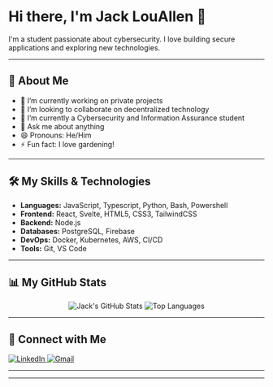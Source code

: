 # Hi there, I'm Jack LouAllen 👋

I'm a student passionate about cybersecurity. I love building secure applications and exploring new technologies.

---

## 🚀 About Me

* 🔭 I’m currently working on private projects
* 👯 I’m looking to collaborate on decentralized technology
* 🌱 I’m currently a Cybersecurity and Information Assurance student
* 💬 Ask me about anything
* 😄 Pronouns: He/Him
* ⚡ Fun fact: I love gardening!

---

## 🛠️ My Skills & Technologies

* **Languages:** JavaScript, Typescript, Python, Bash, Powershell
* **Frontend:** React, Svelte, HTML5, CSS3, TailwindCSS
* **Backend:** Node.js
* **Databases:** PostgreSQL, Firebase
* **DevOps:** Docker, Kubernetes, AWS, CI/CD
* **Tools:** Git, VS Code

---

## 📊 My GitHub Stats

<p align="center">
  <img src="https://github-readme-stats.vercel.app/api?username=JackLouAllen&show_icons=true&theme=radical" alt="Jack's GitHub Stats" />
  <img src="https://github-readme-stats.vercel.app/api/top-langs/?username=JackLouAllen&layout=compact&theme=radical" alt="Top Languages" />
</p>

---

## 🔗 Connect with Me

<p align="left">
  <a href="https://linkedin.com/in/JackLouAllen" target="_blank">
    <img src="https://img.shields.io/badge/LinkedIn-%230077B5.svg?&style=for-the-badge&logo=linkedin&logoColor=white" alt="LinkedIn"/>
  </a>
  <a href="mailto:githubContact@jacklouallen.info" target="_blank">
    <img src="https://img.shields.io/badge/Gmail-D14836?style=for-the-badge&logo=gmail&logoColor=white" alt="Gmail"/>
  </a>
</p>

---

---
